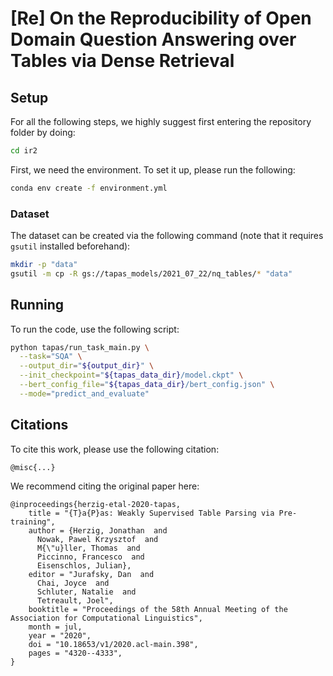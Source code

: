 # **[Re] On the Reproducibility of Open Domain Question Answering over Tables via Dense Retrieval**

## **Setup**

For all the following steps, we highly suggest first entering the repository folder by doing:

```sh
cd ir2
```

First, we need the environment. To set it up, please run the following:

```sh
conda env create -f environment.yml
```

### **Dataset**

The dataset can be created via the following command (note that it requires `gsutil` installed beforehand):

```sh
mkdir -p "data"
gsutil -m cp -R gs://tapas_models/2021_07_22/nq_tables/* "data"
```

## **Running**
To run the code, use the following script:

```sh
python tapas/run_task_main.py \
  --task="SQA" \
  --output_dir="${output_dir}" \
  --init_checkpoint="${tapas_data_dir}/model.ckpt" \
  --bert_config_file="${tapas_data_dir}/bert_config.json" \
  --mode="predict_and_evaluate"
```

## **Citations**

To cite this work, please use the following citation:
```
@misc{...}
```

We recommend citing the original paper here:
```
@inproceedings{herzig-etal-2020-tapas,
    title = "{T}a{P}as: Weakly Supervised Table Parsing via Pre-training",
    author = {Herzig, Jonathan  and
      Nowak, Pawel Krzysztof  and
      M{\"u}ller, Thomas  and
      Piccinno, Francesco  and
      Eisenschlos, Julian},
    editor = "Jurafsky, Dan  and
      Chai, Joyce  and
      Schluter, Natalie  and
      Tetreault, Joel",
    booktitle = "Proceedings of the 58th Annual Meeting of the Association for Computational Linguistics",
    month = jul,
    year = "2020",
    doi = "10.18653/v1/2020.acl-main.398",
    pages = "4320--4333",
}
```
